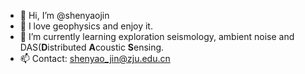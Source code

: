 - 👋 Hi, I’m @shenyaojin
- 👀 I love geophysics and enjoy it.
- 🌱 I’m currently learning exploration seismology, ambient noise and DAS(**D**istributed **A**coustic **S**ensing.
- 📫 Contact: shenyao_jin@zju.edu.cn

<!---
shenyaojin/shenyaojin is a ✨ special ✨ repository because its `README.md` (this file) appears on your GitHub profile.
You can click the Preview link to take a look at your changes.
--->
